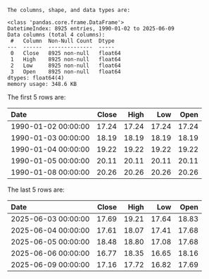 ```text
The columns, shape, and data types are:

<class 'pandas.core.frame.DataFrame'>
DatetimeIndex: 8925 entries, 1990-01-02 to 2025-06-09
Data columns (total 4 columns):
 #   Column  Non-Null Count  Dtype  
---  ------  --------------  -----  
 0   Close   8925 non-null   float64
 1   High    8925 non-null   float64
 2   Low     8925 non-null   float64
 3   Open    8925 non-null   float64
dtypes: float64(4)
memory usage: 348.6 KB

```

The first 5 rows are:

| Date                |   Close |   High |   Low |   Open |
|:--------------------|--------:|-------:|------:|-------:|
| 1990-01-02 00:00:00 |   17.24 |  17.24 | 17.24 |  17.24 |
| 1990-01-03 00:00:00 |   18.19 |  18.19 | 18.19 |  18.19 |
| 1990-01-04 00:00:00 |   19.22 |  19.22 | 19.22 |  19.22 |
| 1990-01-05 00:00:00 |   20.11 |  20.11 | 20.11 |  20.11 |
| 1990-01-08 00:00:00 |   20.26 |  20.26 | 20.26 |  20.26 |

The last 5 rows are:

| Date                |   Close |   High |   Low |   Open |
|:--------------------|--------:|-------:|------:|-------:|
| 2025-06-03 00:00:00 |   17.69 |  19.21 | 17.64 |  18.83 |
| 2025-06-04 00:00:00 |   17.61 |  18.07 | 17.41 |  17.68 |
| 2025-06-05 00:00:00 |   18.48 |  18.80 | 17.08 |  17.68 |
| 2025-06-06 00:00:00 |   16.77 |  18.35 | 16.65 |  18.16 |
| 2025-06-09 00:00:00 |   17.16 |  17.72 | 16.82 |  17.69 |